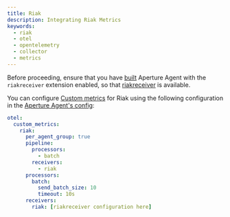 ```yaml
---
title: Riak
description: Integrating Riak Metrics
keywords:
  - riak
  - otel
  - opentelemetry
  - collector
  - metrics
---
```


Before proceeding, ensure that you have [built][build] Aperture Agent with the
`riakreceiver` extension enabled, so that [riakreceiver][receiver] is available.

You can configure [Custom metrics][custom-metrics] for Riak using the following
configuration in the [Aperture Agent's config][agent-config]:

```yaml
otel:
  custom_metrics:
    riak:
      per_agent_group: true
      pipeline:
        processors:
          - batch
        receivers:
          - riak
      processors:
        batch:
          send_batch_size: 10
          timeout: 10s
      receivers:
        riak: [riakreceiver configuration here]
```

[build]: /reference/aperturectl/build/agent/agent.md
[receiver]:
  https://github.com/open-telemetry/opentelemetry-collector-contrib/tree/main/receiver/riakreceiver
[custom-metrics]: /reference/configuration/agent.md#custom-metrics-config
[agent-config]: /reference/configuration/agent.md#agent-o-t-e-l-config
